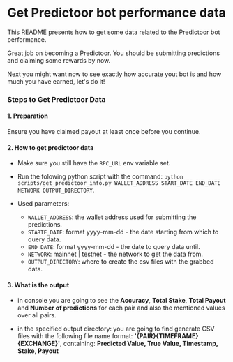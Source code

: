 <!--
Copyright 2023 Ocean Protocol Foundation
SPDX-License-Identifier: Apache-2.0
-->

# Get Predictoor bot performance data

This README presents how to get some data related to the Predictoor bot performance.

Great job on becoming a Predictoor. You should be submitting predictions and claiming some rewards by now.

Next you might want now to see exactly how accurate yout bot is and how much you have earned, let's do it!

### Steps to Get Predictoor Data

#### 1. Preparation

Ensure you have claimed payout at least once before you continue.

#### 2. How to get predictoor data

- Make sure you still have the `RPC_URL` env variable set.

- Run the folowing python script with the command: `python scripts/get_predictoor_info.py WALLET_ADDRESS START_DATE END_DATE NETWORK OUTPUT_DIRECTORY`.

- Used parameters:
    - `WALLET_ADDRESS`: the wallet address used for submitting the predictions.
    - `STARTE_DATE`: format yyyy-mm-dd - the date starting from which to query data.
    - `END_DATE`: format yyyy-mm-dd - the date to query data until.
    - `NETWORK`: mainnet | testnet - the network to get the data from.
    - `OUTPUT_DIRECTORY`: where to create the csv files with the grabbed data.   

#### 3. What is the output

- in console you are going to see the **Accuracy**, **Total Stake**, **Total Payout** and **Number of predictions** for each pair and also the mentioned values over all pairs.

- in the specified output directory: you are going to find generate CSV files with the following file name format: **'{PAIR}{TIMEFRAME}{EXCHANGE}'**, containing: **Predicted Value, True Value, Timestamp, Stake, Payout**




